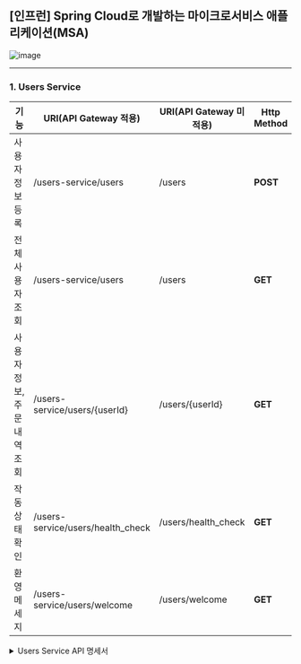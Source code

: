 ## [인프런] Spring Cloud로 개발하는 마이크로서비스 애플리케이션(MSA)

![image](https://github.com/choidongkuen/SpringCloud_MicroService/assets/96874318/ad46460f-d170-4945-8477-60925e5048ff)


<hr>

### 1. Users Service


|기능| URI(API Gateway 적용)              |URI(API Gateway 미적용) | Http Method |
|---|----------------------------------|---|---|
| 사용자 정보 등록 | /users-service/users              | /users | **POST** |
| 전체 사용자 조회 | /users-service/users              | /users | **GET** |
| 사용자 정보, 주문 내역 조회 | /users-service/users/{userId}    | /users/{userId} | **GET** |
| 작동 상태 확인 | /users-service/users/health_check | /users/health_check | **GET** |
| 환영 메세지 | /users-service/users/welcome | /users/welcome | **GET** |

<details>
<summary>Users Service API 명세서</summary>
<div markdown="1">
<br>
  
[1. 사용자 정보 등록]
<br>

요청
```json
POST /users-service/users
{
  "email": "danaver12@daum.net",
  "name": "최동근",
  "password": "ehdrms121212"
}
```

응답
```json
1
```

<hr>

[2. 사용저 전체 정보 조회]
<br>

요청
```json
GET /users-service/users
```

응답
```json
[
    {
        "email": "danaver12@daum.net",
        "name": "choidongkuen",
        "userId": "882ffb70-cea8-479c-b3b6-92b347d983dd"
    },
    {
        "email": "hello12@daum.net",
        "name": "박건구",
        "userId": "a42a3d69-7495-4129-9e31-9b4e3b3578cf"
    }
]
```

<hr>

[3. 사용자 정보 조회]
<br>

요청
```json
GET /users-service/users/{userId}
```

응답
```json
{
  "email": "danaver12@daum.net",
  "name" : "최동근",
  "userId" : "sdewsdcx"
}
```


</div>
</details>

